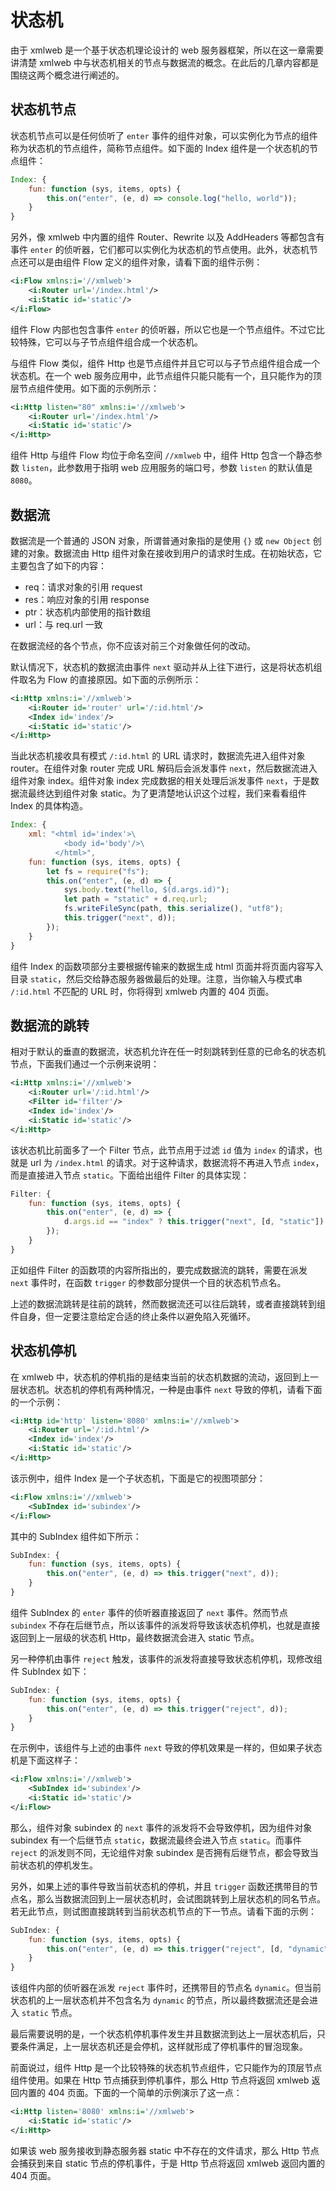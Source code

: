 # 状态机

由于 xmlweb 是一个基于状态机理论设计的 web 服务器框架，所以在这一章需要讲清楚 xmlweb 中与状态机相关的节点与数据流的概念。在此后的几章内容都是围绕这两个概念进行阐述的。

## 状态机节点

状态机节点可以是任何侦听了 `enter` 事件的组件对象，可以实例化为节点的组件称为状态机的节点组件，简称节点组件。如下面的 Index 组件是一个状态机的节点组件：

```js
Index: {
    fun: function (sys, items, opts) {
        this.on("enter", (e, d) => console.log("hello, world"));
    }
}
```

另外，像 xmlweb 中内置的组件 Router、Rewrite 以及 AddHeaders 等都包含有事件 `enter` 的侦听器，它们都可以实例化为状态机的节点使用。此外，状态机节点还可以是由组件 Flow 定义的组件对象，请看下面的组件示例：

```xml
<i:Flow xmlns:i='//xmlweb'>
    <i:Router url='/index.html'/>
    <i:Static id='static'/>
</i:Flow>
```

组件 Flow 内部也包含事件 `enter` 的侦听器，所以它也是一个节点组件。不过它比较特殊，它可以与子节点组件组合成一个状态机。

与组件 Flow 类似，组件 Http 也是节点组件并且它可以与子节点组件组合成一个状态机。在一个 web 服务应用中，此节点组件只能只能有一个，且只能作为的顶层节点组件使用。如下面的示例所示：

```xml
<i:Http listen="80" xmlns:i='//xmlweb'>
    <i:Router url='/index.html'/>
    <i:Static id='static'/>
</i:Http>
```

组件 Http 与组件 Flow 均位于命名空间 `//xmlweb` 中，组件 Http 包含一个静态参数 `listen`，此参数用于指明 web 应用服务的端口号，参数 `listen` 的默认值是 `8080`。

## 数据流

数据流是一个普通的 JSON 对象，所谓普通对象指的是使用 `{}` 或 `new Object` 创建的对象。数据流由 Http 组件对象在接收到用户的请求时生成。在初始状态，它主要包含了如下的内容：

- req：请求对象的引用 request
- res：响应对象的引用 response
- ptr：状态机内部使用的指针数组
- url：与 req.url 一致

在数据流经的各个节点，你不应该对前三个对象做任何的改动。

默认情况下，状态机的数据流由事件 `next` 驱动并从上往下进行，这是将状态机组件取名为 Flow 的直接原因。如下面的示例所示：

```xml
<i:Http xmlns:i='//xmlweb'>
    <i:Router id='router' url='/:id.html'/>
    <Index id='index'/>
    <i:Static id='static'/>
</i:Http>
```

当此状态机接收具有模式 `/:id.html` 的 URL 请求时，数据流先进入组件对象 router。在组件对象 router 完成 URL 解码后会派发事件 `next`，然后数据流进入组件对象 index。组件对象 index 完成数据的相关处理后派发事件 `next`，于是数据流最终达到组件对象 static。为了更清楚地认识这个过程，我们来看看组件 Index 的具体构造。

```js
Index: {
    xml: "<html id='index'>\
            <body id='body'/>\
          </html>",
    fun: function (sys, items, opts) {
        let fs = require("fs");
        this.on("enter", (e, d) => {
            sys.body.text("hello, $(d.args.id)");
            let path = "static" + d.req.url;
            fs.writeFileSync(path, this.serialize(), "utf8");
            this.trigger("next", d));
        });
    }
}
```

组件 Index 的函数项部分主要根据传输来的数据生成 html 页面并将页面内容写入目录 `static`，然后交给静态服务器做最后的处理。注意，当你输入与模式串 `/:id.html` 不匹配的 URL 时，你将得到 xmlweb 内置的 404 页面。

## 数据流的跳转

相对于默认的垂直的数据流，状态机允许在任一时刻跳转到任意的已命名的状态机节点，下面我们通过一个示例来说明：

```xml
<i:Http xmlns:i='//xmlweb'>
    <i:Router url='/:id.html'/>
    <Filter id='filter'/>
    <Index id='index'/>
    <i:Static id='static'/>
</i:Http>
```

该状态机比前面多了一个 Filter 节点，此节点用于过滤 `id` 值为 `index` 的请求，也就是 url 为 `/index.html` 的请求。对于这种请求，数据流将不再进入节点 `index`，而是直接进入节点 `static`。下面给出组件 Filter 的具体实现：

```js
Filter: {
    fun: function (sys, items, opts) {
        this.on("enter", (e, d) => {
            d.args.id == "index" ? this.trigger("next", [d, "static"]) : this.trigger("next", d);
        });
    }
}
```

正如组件 Filter 的函数项的内容所指出的，要完成数据流的跳转，需要在派发 `next` 事件时，在函数 `trigger` 的参数部分提供一个目的状态机节点名。

上述的数据流跳转是往前的跳转，然而数据流还可以往后跳转，或者直接跳转到组件自身，但一定要注意给定合适的终止条件以避免陷入死循环。

## 状态机停机

在 xmlweb 中，状态机的停机指的是结束当前的状态机数据的流动，返回到上一层状态机。状态机的停机有两种情况，一种是由事件 `next` 导致的停机，请看下面的一个示例：

```xml
<i:Http id='http' listen='8080' xmlns:i='//xmlweb'>
    <i:Router url='/:id.html'/>
    <Index id='index'/>
    <i:Static id='static'/>
</i:Http>
```

该示例中，组件 Index 是一个子状态机，下面是它的视图项部分：

```xml
<i:Flow xmlns:i='//xmlweb'>
    <SubIndex id='subindex'/>
</i:Flow>
```

其中的 SubIndex 组件如下所示：

```js
SubIndex: {
    fun: function (sys, items, opts) {
        this.on("enter", (e, d) => this.trigger("next", d));
    }
}
```

组件 SubIndex 的 `enter` 事件的侦听器直接返回了 `next` 事件。然而节点 `subindex` 不存在后继节点，所以该事件的派发将导致该状态机停机，也就是直接返回到上一层级的状态机 Http，最终数据流会进入 static 节点。

另一种停机由事件 `reject` 触发，该事件的派发将直接导致状态机停机，现修改组件 SubIndex 如下：

```js
SubIndex: {
    fun: function (sys, items, opts) {
        this.on("enter", (e, d) => this.trigger("reject", d));
    }
}
```

在示例中，该组件与上述的由事件 `next` 导致的停机效果是一样的，但如果子状态机是下面这样子：

```xml
<i:Flow xmlns:i='//xmlweb'>
    <SubIndex id='subindex'/>
    <i:Static id='static'/>
</i:Flow>
```

那么，组件对象 subindex 的 `next` 事件的派发将不会导致停机，因为组件对象 subindex 有一个后继节点 `static`，数据流最终会进入节点 `static`。而事件 `reject` 的派发则不同，无论组件对象 subindex 是否拥有后继节点，都会导致当前状态机的停机发生。

另外，如果上述的事件导致当前状态机的停机，并且 `trigger` 函数还携带目的节点名，那么当数据流回到上一层状态机时，会试图跳转到上层状态机的同名节点。若无此节点，则试图直接跳转到当前状态机节点的下一节点。请看下面的示例：

```js
SubIndex: {
    fun: function (sys, items, opts) {
        this.on("enter", (e, d) => this.trigger("reject", [d, "dynamic"]));
    }
}
```

该组件内部的侦听器在派发 `reject` 事件时，还携带目的节点名 `dynamic`。但当前状态机的上一层状态机并不包含名为 `dynamic` 的节点，所以最终数据流还是会进入 `static` 节点。

最后需要说明的是，一个状态机停机事件发生并且数据流到达上一层状态机后，只要条件满足，上一层状态机还是会停机，这样就形成了停机事件的冒泡现象。

前面说过，组件 Http 是一个比较特殊的状态机节点组件，它只能作为的顶层节点组件使用。如果在 Http 节点捕获到停机事件，那么 Http 节点将返回 xmlweb 返回内置的 404 页面。下面的一个简单的示例演示了这一点：

```xml
<i:Http listen='8080' xmlns:i='//xmlweb'>
    <i:Static id='static'/>
</i:Http>
```

如果该 web 服务接收到静态服务器 static 中不存在的文件请求，那么 Http 节点会捕获到来自 static 节点的停机事件，于是 Http 节点将返回 xmlweb 返回内置的 404 页面。